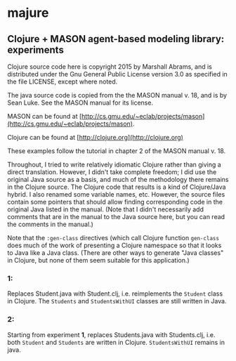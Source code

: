 majure
====

## Clojure + MASON agent-based modeling library: experiments 

Clojure source code here is copyright 2015 by Marshall Abrams, and is
distributed under the Gnu General Public License version 3.0 as
specified in the file LICENSE, except where noted.  

The java source code is copied from the the MASON manual v. 18, and is
by Sean Luke.  See the MASON manual for its license.

MASON can be found at
[http://cs.gmu.edu/~eclab/projects/mason](http://cs.gmu.edu/~eclab/projects/mason).

Clojure can be found at [http://clojure.org](http://clojure.org)

These examples follow the tutorial in chapter 2 of the MASON manual v. 18. 

Throughout, I tried to write relatively idiomatic Clojure rather than
giving a direct translation.  However, I didn't take complete freedom; I
did use the original Java source as a basis, and much of the methodology
there remains in the Clojure source.  The Clojure code that results is a
kind of Clojure/Java hybrid.  I also renamed some variable names, etc.
However, the source files contain some pointers that should allow
finding corresponding code in the original Java listed in the manual.
(Note that I didn't necessarily add comments that are in the manual to
the Java source here, but you can read the comments in the manual.)

Note that the `:gen-class` directives (which call Clojure function
`gen-class` does much of the work of presenting a Clojure namespace so
that it looks to Java like a Java class.  (There are other ways to
generate "Java classes" in Clojure, but none of them seem suitable for
this application.)

### 1:

Replaces Student.java with Student.clj, i.e. reimplements the `Student`
class in Clojure.  The `Students` and `StudentsWithUI` classes are
still written in Java.

### 2:

Starting from experiment **1**, replaces Students.java with
Students.clj, i.e. both `Student` and `Students` are written in Clojure.
`StudentsWithUI` remains in java.
